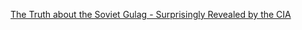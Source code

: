 [The Truth about the Soviet Gulag - Surprisingly Revealed by the CIA](https://stalinistkatyusha.wixsite.com/stalinist-katyusha/single-post/2018/10/04/the-truth-about-the-soviet-gulag-surprisingly-revealed-by-the-cia)

